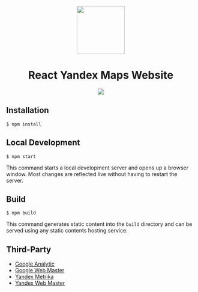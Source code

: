 <p align="center">
  <picture>
    <img src="https://pbe-react-yandex-maps.vercel.app/img/logo.svg" height="128">
  </picture>
  <h1 align="center">React Yandex Maps Website</h1>
</p>

<p align="center">
  <a href="https://pbe-react-yandex-maps.vercel.app/">
    <img src="https://img.shields.io/badge/vercel-%23000000.svg?style=for-the-badge&logo=vercel&logoColor=white" />
  </a>
</p>

## Installation

```
$ npm install
```

## Local Development

```
$ npm start
```

This command starts a local development server and opens up a browser window.
Most changes are reflected live without having to restart the server.

## Build

```
$ npm build
```

This command generates static content into the `build` directory and can be
served using any static contents hosting service.

## Third-Party

- [Google Analytic](https://analytics.google.com/analytics/web)
- [Google Web Master](https://search.google.com/search-console)
- [Yandex Metrika](https://metrika.yandex.ru/)
- [Yandex Web Master](https://webmaster.yandex.ru/)
